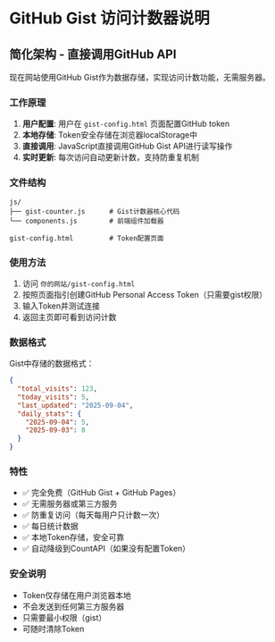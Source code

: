 # GitHub Gist 访问计数器说明

## 简化架构 - 直接调用GitHub API

现在网站使用GitHub Gist作为数据存储，实现访问计数功能，无需服务器。

### 工作原理

1. **用户配置**: 用户在 `gist-config.html` 页面配置GitHub token
2. **本地存储**: Token安全存储在浏览器localStorage中  
3. **直接调用**: JavaScript直接调用GitHub Gist API进行读写操作
4. **实时更新**: 每次访问自动更新计数，支持防重复机制

### 文件结构

```
js/
├── gist-counter.js      # Gist计数器核心代码
└── components.js        # 前端组件加载器

gist-config.html         # Token配置页面
```

### 使用方法

1. 访问 `你的网站/gist-config.html`
2. 按照页面指引创建GitHub Personal Access Token（只需要gist权限）
3. 输入Token并测试连接
4. 返回主页即可看到访问计数

### 数据格式

Gist中存储的数据格式：
```json
{
  "total_visits": 123,
  "today_visits": 5,
  "last_updated": "2025-09-04",
  "daily_stats": {
    "2025-09-04": 5,
    "2025-09-03": 8
  }
}
```

### 特性

- ✅ 完全免费（GitHub Gist + GitHub Pages）
- ✅ 无需服务器或第三方服务
- ✅ 防重复访问（每天每用户只计数一次）
- ✅ 每日统计数据
- ✅ 本地Token存储，安全可靠
- ✅ 自动降级到CountAPI（如果没有配置Token）

### 安全说明

- Token仅存储在用户浏览器本地
- 不会发送到任何第三方服务器
- 只需要最小权限（gist）
- 可随时清除Token
